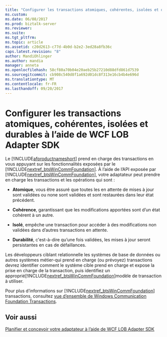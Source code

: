 ```yaml
---
title: "Configurer les transactions atomiques, cohérentes, isolées et durables à l’aide de WCF LOB Adapter SDK | Documents Microsoft"
ms.custom: 
ms.date: 06/08/2017
ms.prod: biztalk-server
ms.reviewer: 
ms.suite: 
ms.tgt_pltfrm: 
ms.topic: article
ms.assetid: c20d2613-c77d-4b0d-b2e2-3ed28a8fb36c
caps.latest.revision: "8"
author: MandiOhlinger
ms.author: mandia
manager: anneta
ms.openlocfilehash: 58cf80a70b04e20aeb25b27210d88dfd861d7539
ms.sourcegitcommit: cb908c540d8f1a692d01dc8f313e16cb4b4e696d
ms.translationtype: MT
ms.contentlocale: fr-FR
ms.lasthandoff: 09/20/2017
---
```

# <a name="configure-atomic-consistent-isolated-and-durable-transactions-using-the-wcf-lob-adapter-sdk"></a>Configurer les transactions atomiques, cohérentes, isolées et durables à l’aide de WCF LOB Adapter SDK
Le [!INCLUDE[afproductnameshort](../../includes/afproductnameshort-md.md)] prend en charge des transactions en vous appuyant sur les fonctionnalités exposées par le [!INCLUDE[nextref_btsWinCommFoundation](../../includes/nextref-btswincommfoundation-md.md)]. À l’aide de l’API exposée par [!INCLUDE[nextref_btsWinCommFoundation](../../includes/nextref-btswincommfoundation-md.md)], votre adaptateur peut prendre en charge les transactions et les opérations qui sont :  
  
-   **Atomique**, vous être assuré que toutes les en attente de mises à jour sont validées ou none sont validées et sont restaurées dans leur état précédent.  
  
-   **Cohérence**, garantissant que les modifications apportées sont d’un état cohérent à un autre.  
  
-   **Isolé**, empêche une transaction pour accéder à des modifications non validées dans d’autres transactions en attente.  
  
-   **Durabilité**, c'est-à-dire qu’une fois validées, les mises à jour seront persistantes en cas de défaillances.  
  
 Les développeurs ciblant relationnelle les systèmes de base de données ou autres systèmes métier-qui prend en charge (ou prévoyez) transactions devrez identifier comment le système cible prend en charge et expose la prise en charge de la transaction, puis identifiez un approprié[!INCLUDE[nextref_btsWinCommFoundation](../../includes/nextref-btswincommfoundation-md.md)]modèle de transaction à utiliser.  
  
 Pour plus d’informations sur [!INCLUDE[nextref_btsWinCommFoundation](../../includes/nextref-btswincommfoundation-md.md)] transactions, consultez [vue d’ensemble de Windows Communication Foundation Transactions](https://msdn.microsoft.com/library/ms733904.aspx). 
  
## <a name="see-also"></a>Voir aussi  
 [Planifier et concevoir votre adaptateur à l’aide de WCF LOB Adapter SDK](../../adapters-and-accelerators/wcf-lob-adapter-sdk/plan-and-design-your-adapter-using-the-wcf-lob-adapter-sdk.md)